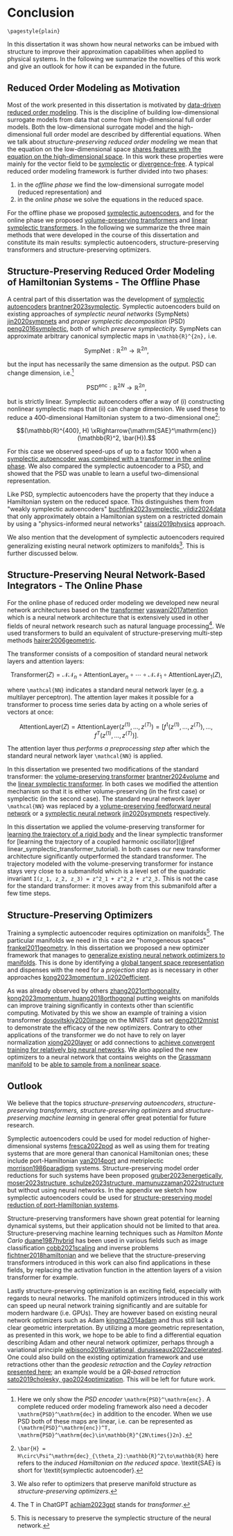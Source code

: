 # Conclusion

```@raw latex
\pagestyle{plain}
```

In this dissertation it was shown how neural networks can be imbued with structure to improve their approximation capabilities when applied to physical systems. In the following we summarize the novelties of this work and give an outlook for how it can be expanded in the future.

## Reduced Order Modeling as Motivation

Most of the work presented in this dissertation is motivated by [data-driven reduced order modeling](@ref "Basic Concepts of Reduced Order Modeling"). This is the discipline of building low-dimensional surrogate models from data that come from high-dimensional full order models. Both the low-dimensional surrogate model and the high-dimensional full order model are described by differential equations. When we talk about *structure-preserving reduced order modeling* we mean that the equation on the low-dimensional space [shares features with the equation on the high-dimensional space](@ref "Hamiltonian Model Order Reduction"). In this work these properties were mainly for the vector field to be [symplectic](@ref "Symplectic Systems") or [divergence-free](@ref "Divergence-Free Vector Fields"). A typical reduced order modeling framework is further divided into two phases:
1. in the *offline phase* we find the low-dimensional surrogate model (reduced representation) and
2. in the *online phase* we solve the equations in the reduced space.

For the offline phase we proposed [symplectic autoencoders](@ref "The Symplectic Autoencoder"), and for the online phase we proposed [volume-preserving transformers](@ref "Volume-Preserving Transformer") and [linear symplectic transformers](@ref "Linear Symplectic Transformer"). In the following we summarize the three main methods that were developed in the course of this dissertation and constitute its main results: symplectic autoencoders, structure-preserving transformers and structure-preserving optimizers.

## Structure-Preserving Reduced Order Modeling of Hamiltonian Systems - The Offline Phase

A central part of this dissertation was the development of [symplectic autoencoders](@ref "The Symplectic Autoencoder") [brantner2023symplectic](@cite). Symplectic autoencoders build on existing approaches of *symplectic neural networks* (SympNets) [jin2020sympnets](@cite) and *proper symplectic decomposition* (PSD) [peng2016symplectic](@cite), both of which *preserve symplecticity.* SympNets can approximate arbitrary canonical symplectic maps in ``\mathbb{R}^{2n},`` i.e.

```math
    \mathrm{SympNet}: \mathbb{R}^{2n} \to \mathbb{R}^{2n},
```
but the input has necessarily the same dimension as the output. PSD can change dimension, i.e.[^0]

[^0]: Here we only show the *PSD encoder* ``\mathrm{PSD}^\mathrm{enc}.`` A complete reduced order modeling framework also need a decoder ``\mathrm{PSD}^\mathrm{dec}`` in addition to the encoder. When we use PSD both of these maps are linear, i.e. can be represented as ``(\mathrm{PSD}^\mathrm{enc})^T, \mathrm{PSD}^\mathrm{dec}\in\mathbb{R}^{2N\times{}2n}.``

```math
    \mathrm{PSD}^\mathrm{enc}: \mathbb{R}^{2N} \to \mathbb{R}^{2n},
```

but is strictly linear. Symplectic autoencoders offer a way of (i) constructing nonlinear symplectic maps that (ii) can change dimension. We used these to reduce a 400-dimensional Hamiltonian system to a two-dimensional one[^1]:

[^1]: ``\bar{H} = H\circ\Psi^\mathrm{dec}_{\theta_2}:\mathbb{R}^2\to\mathbb{R}`` here refers to the *induced Hamiltonian on the reduced space*. \textit{SAE} is short for \textit{symplectic autoencoder}. 

```math
(\mathbb{R}^{400}, H) \xRightarrow{\mathrm{SAE}^\mathrm{enc}} (\mathbb{R}^2, \bar{H}).
```

For this case we observed speed-ups of up to a factor 1000 when a [symplectic autoencoder was combined with a transformer in the online phase](@ref "Symplectic Autoencoders and the Toda Lattice"). We also compared the symplectic autoencoder to a PSD, and showed that the PSD was unable to learn a useful two-dimensional representation.

Like PSD, symplectic autoencoders have the property that they induce a Hamiltonian system on the reduced space. This distinguishes them from "weakly symplectic autoencoders" [buchfink2023symplectic, yildiz2024data](@cite) that only approximately obtain a Hamiltonian system on a restricted domain by using a "physics-informed neural networks" [raissi2019physics](@cite) approach.

We also mention that the development of symplectic autoencoders required generalizing existing neural network optimizers to manifolds[^2]. This is further discussed below.

[^2]: We also refer to optimizers that preserve manifold structure as *structure-preserving optimizers*.


## Structure-Preserving Neural Network-Based Integrators - The Online Phase

For the online phase of reduced order modeling we developed new neural network architectures based on the [transformer](@ref "Standard Transformer") [vaswani2017attention](@cite) which is a neural network architecture that is extensively used in other fields of neural network research such as natural language processing[^3]. We used transformers to build an equivalent of structure-preserving multi-step methods [hairer2006geometric](@cite).

[^3]: The T in ChatGPT [achiam2023gpt](@cite) stands for *transformer*.


The transformer consists of a composition of standard neural network layers and attention layers:
```math
    \mathrm{Transformer}(Z) = \mathcal{NN}_n\circ\mathrm{AttentionLayer}_n\circ\cdots\circ\mathcal{NN}_1\circ\mathrm{AttentionLayer}_1(Z),
```
where ``\mathcal{NN}`` indicates a standard neural network layer (e.g. a multilayer perceptron). The attention layer makes it possible for a transformer to process time series data by acting on a whole series of vectors at once:
```math
     \mathrm{AttentionLayer}(Z) = \mathrm{AttentionLayer}(z^{(1)}, \ldots, z^{(T)}) = [f^1(z^{(1)}, \ldots, z^{(T)}), \ldots, f^T(z^{(1)}, \ldots, z^{(T)})].
```
The attention layer thus *performs a preprocessing step* after which the standard neural network layer ``\mathcal{NN}`` is applied.

In this dissertation we presented two modifications of the standard transformer: the [volume-preserving transformer](@ref "Volume-Preserving Transformer") [brantner2024volume](@cite) and the [linear symplectic transformer](@ref "Linear Symplectic Transformer"). In both cases we modified the attention mechanism so that it is either volume-preserving (in the first case) or symplectic (in the second case). The standard neural network layer ``\mathcal{NN}`` was replaced by a [volume-preserving feedforward neural network](@ref "Volume-Preserving Feedforward Neural Network") or a [symplectic neural network](@ref "SympNet Architecture") [jin2020sympnets](@cite) respectively.

In this dissertation we applied the volume-preserving transformer for [learning the trajectory of a rigid body](@ref "The Volume-Preserving Transformer for the Rigid Body") and the linear symplectic transformer for [learning the trajectory of a coupled harmonic oscillator](@ref linear_symplectic_transformer_tutorial). In both cases our new transformer architecture significantly outperformed the standard transformer. The trajectory modeled with the volume-preserving transformer for instance stays very close to a submanifold which is a level set of the quadratic invariant ``I(z_1, z_2, z_3) = z^2_1 + z^2_2 + z^2_3.`` This is not the case for the standard transformer: it moves away from this submanifold after a few time steps.

## Structure-Preserving Optimizers

Training a symplectic autoencoder requires optimization on manifolds[^4]. The particular manifolds we need in this case are "homogeneous spaces" [frankel2011geometry](@cite). In this dissertation we proposed a new optimizer framework that manages to [generalize existing neural network optimizers to manifolds](@ref "Neural Network Optimizers"). This is done by identifying a [global tangent space representation](@ref "Global Tangent Spaces") and dispenses with the need for a *projection step* as is necessary in other approaches [kong2023momentum, li2020efficient](@cite).

[^4]: This is necessary to preserve the symplectic structure of the neural network.

As was already observed by others [zhang2021orthogonality, kong2023momentum, huang2018orthogonal](@cite) putting weights on manifolds can improve training significantly in contexts other than scientific computing. Motivated by this we show an example of training a vision transformer [dosovitskiy2020image](@cite) on the MNIST data set [deng2012mnist](@cite) to demonstrate the efficacy of the new optimizers. Contrary to other applications of the transformer we do not have to rely on layer normalization [xiong2020layer](@cite) or add connections to [achieve convergent training for relatively big neural networks](@ref "MNIST Tutorial"). We also applied the new optimizers to a neural network that contains weights on the [Grassmann manifold](@ref "The Grassmann Manifold") to be [able to sample from a nonlinear space](@ref "Example of a Neural Network with a Grassmann Layer").

## Outlook

We believe that the topics *structure-preserving autoencoders*, *structure-preserving transformers,* *structure-preserving optimizers* and *structure-preserving machine learning* in general offer great potential for future research. 

Symplectic autoencoders could be used for model reduction of higher-dimensional systems [fresca2022pod](@cite) as well as using them for treating systems that are more general than canonical Hamiltonian ones; these include port-Hamiltonian [van2014port](@cite) and metriplectic [morrison1986paradigm](@cite) systems. Structure-preserving model order reductions for such systems have been proposed [gruber2023energetically, moser2023structure, schulze2023structure, mamunuzzaman2022structure](@cite) but without using neural networks. In the appendix we sketch how symplectic autoencoders could be used for [structure-preserving model reduction of port-Hamiltonian systems](@ref "Using Symplectic Autoencoders for Port-Hamiltonian Systems").

Structure-preserving transformers have shown great potential for learning dynamical systems, but their application should not be limited to that area. Structure-preserving machine learning techniques such as *Hamilton Monte Carlo* [duane1987hybrid](@cite) has been used in various fields such as image classification [cobb2021scaling](@cite) and inverse problems [fichtner2018hamiltonian](@cite) and we believe that the structure-preserving transformers introduced in this work can also find applications in these fields, by replacing the activation function in the attention layers of a vision transformer for example.

Lastly structure-preserving optimization is an exciting field, especially with regards to neural networks. The manifold optimizers introduced in this work can speed up neural network training significantly and are suitable for modern hardware (i.e. GPUs). They are however based on existing neural network optimizers such as Adam [kingma2014adam](@cite) and thus still lack a clear geometric interpretation. By utilizing a more geometric representation, as presented in this work, we hope to be able to find a differential equation describing Adam and other neural network optimizer, perhaps through a variational principle [wibisono2016variational, duruisseaux2022accelerated](@cite). One could also build on the existing optimization framework and use retractions other than the *geodesic retraction* and the *Cayley retraction* [presented here](@ref "Retractions"); an example would be a *QR-based retraction* [sato2019cholesky, gao2024optimization](@cite). This will be left for future work.